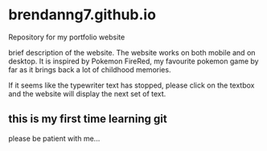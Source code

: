 # brendanng7.github.io
Repository for my portfolio website

brief description of the website. The website works on both mobile and on desktop. It is inspired by Pokemon FireRed, my favourite pokemon game by far as it brings back a lot of childhood memories. 

If it seems like the typewriter text has stopped, please click on the textbox and the website will display the next set of text.

## this is my first time learning git
please be patient with me...
